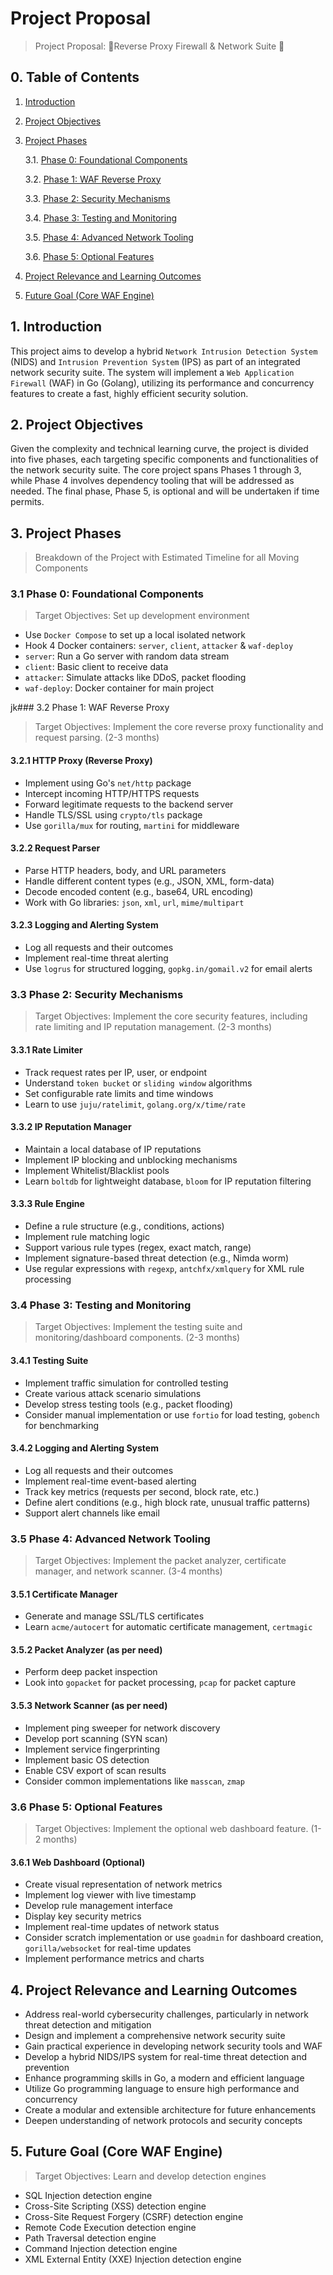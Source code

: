 # Project Proposal

> Project Proposal: 🌸Reverse Proxy Firewall & Network Suite 🌸

## 0. Table of Contents

1. [Introduction](#1-introduction)
2. [Project Objectives](#2-project-objectives)
3. [Project Phases](#3-project-phases)

   3.1. [Phase 0: Foundational Components](#31-phase-0-foundational-components)

   3.2. [Phase 1: WAF Reverse Proxy](#32-phase-1-waf-reverse-proxy)

   3.3. [Phase 2: Security Mechanisms](#33-phase-2-security-mechanisms)

   3.4. [Phase 3: Testing and Monitoring](#34-phase-3-testing-and-monitoring)

   3.5. [Phase 4: Advanced Network Tooling](#35-phase-4-advanced-network-tooling)

   3.6. [Phase 5: Optional Features](#36-phase-5-optional-features)

4. [Project Relevance and Learning Outcomes](#4-project-relevance-and-learning-outcomes)
5. [Future Goal (Core WAF Engine)](#5-future-goal-core-waf-engine)

## 1. Introduction

This project aims to develop a hybrid `Network Intrusion Detection System` (NIDS) and `Intrusion Prevention System` (IPS) as part of an integrated network security suite. The system will implement a `Web Application Firewall` (WAF) in Go (Golang), utilizing its performance and concurrency features to create a fast, highly efficient security solution.

## 2. Project Objectives

Given the complexity and technical learning curve, the project is divided into five phases, each targeting specific components and functionalities of the network security suite. The core project spans Phases 1 through 3, while Phase 4 involves dependency tooling that will be addressed as needed. The final phase, Phase 5, is optional and will be undertaken if time permits.

## 3. Project Phases

> Breakdown of the Project with Estimated Timeline for all Moving Components

### 3.1 Phase 0: Foundational Components

>Target Objectives: Set up development environment

- Use `Docker Compose` to set up a local isolated network
- Hook 4 Docker containers: `server`, `client`, `attacker` & `waf-deploy`
- `server`: Run a Go server with random data stream
- `client`: Basic client to receive data
- `attacker`: Simulate attacks like DDoS, packet flooding
- `waf-deploy`: Docker container for main project

jk### 3.2 Phase 1: WAF Reverse Proxy

>Target Objectives: Implement the core reverse proxy functionality and request parsing. (2-3 months)

#### 3.2.1 HTTP Proxy (Reverse Proxy)

- Implement using Go's `net/http` package
- Intercept incoming HTTP/HTTPS requests
- Forward legitimate requests to the backend server
- Handle TLS/SSL using `crypto/tls` package
- Use `gorilla/mux` for routing, `martini` for middleware

#### 3.2.2 Request Parser

- Parse HTTP headers, body, and URL parameters
- Handle different content types (e.g., JSON, XML, form-data)
- Decode encoded content (e.g., base64, URL encoding)
- Work with Go libraries: `json`, `xml`, `url`, `mime/multipart`

#### 3.2.3 Logging and Alerting System

- Log all requests and their outcomes
- Implement real-time threat alerting
- Use `logrus` for structured logging, `gopkg.in/gomail.v2` for email alerts

### 3.3 Phase 2: Security Mechanisms

>Target Objectives: Implement the core security features, including rate limiting and IP reputation management. (2-3 months)

#### 3.3.1 Rate Limiter

- Track request rates per IP, user, or endpoint
- Understand `token bucket` or `sliding window` algorithms
- Set configurable rate limits and time windows
- Learn to use `juju/ratelimit`, `golang.org/x/time/rate`

#### 3.3.2 IP Reputation Manager

- Maintain a local database of IP reputations
- Implement IP blocking and unblocking mechanisms
- Implement Whitelist/Blacklist pools
- Learn `boltdb` for lightweight database, `bloom` for IP reputation filtering

#### 3.3.3 Rule Engine

- Define a rule structure (e.g., conditions, actions)
- Implement rule matching logic
- Support various rule types (regex, exact match, range)
- Implement signature-based threat detection (e.g., Nimda worm)
- Use regular expressions with `regexp`, `antchfx/xmlquery` for XML rule processing

### 3.4 Phase 3: Testing and Monitoring

>Target Objectives: Implement the testing suite and monitoring/dashboard components. (2-3 months)

#### 3.4.1 Testing Suite

- Implement traffic simulation for controlled testing
- Create various attack scenario simulations
- Develop stress testing tools (e.g., packet flooding)
- Consider manual implementation or use `fortio` for load testing, `gobench` for benchmarking

#### 3.4.2 Logging and Alerting System

- Log all requests and their outcomes
- Implement real-time event-based alerting
- Track key metrics (requests per second, block rate, etc.)
- Define alert conditions (e.g., high block rate, unusual traffic patterns)
- Support alert channels like email

### 3.5 Phase 4: Advanced Network Tooling

>Target Objectives: Implement the packet analyzer, certificate manager, and network scanner. (3-4 months)

#### 3.5.1 Certificate Manager

- Generate and manage SSL/TLS certificates
- Learn `acme/autocert` for automatic certificate management, `certmagic`

#### 3.5.2 Packet Analyzer (as per need)

- Perform deep packet inspection
- Look into `gopacket` for packet processing, `pcap` for packet capture

#### 3.5.3 Network Scanner (as per need)

- Implement ping sweeper for network discovery
- Develop port scanning (SYN scan)
- Implement service fingerprinting
- Implement basic OS detection
- Enable CSV export of scan results
- Consider common implementations like `masscan`, `zmap`

### 3.6 Phase 5: Optional Features

>Target Objectives: Implement the optional web dashboard feature. (1-2 months)

#### 3.6.1 Web Dashboard (Optional)

- Create visual representation of network metrics
- Implement log viewer with live timestamp
- Develop rule management interface
- Display key security metrics
- Implement real-time updates of network status
- Consider scratch implementation or use `goadmin` for dashboard creation, `gorilla/websocket` for real-time updates
- Implement performance metrics and charts

## 4. Project Relevance and Learning Outcomes

- Address real-world cybersecurity challenges, particularly in network threat detection and mitigation
- Design and implement a comprehensive network security suite
- Gain practical experience in developing network security tools and WAF
- Develop a hybrid NIDS/IPS system for real-time threat detection and prevention
- Enhance programming skills in Go, a modern and efficient language
- Utilize Go programming language to ensure high performance and concurrency
- Create a modular and extensible architecture for future enhancements
- Deepen understanding of network protocols and security concepts

## 5. Future Goal (Core WAF Engine)

> Target Objectives: Learn and develop detection engines

- SQL Injection detection engine
- Cross-Site Scripting (XSS) detection engine
- Cross-Site Request Forgery (CSRF) detection engine
- Remote Code Execution detection engine
- Path Traversal detection engine
- Command Injection detection engine
- XML External Entity (XXE) Injection detection engine
